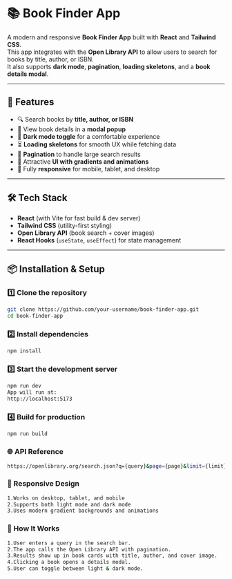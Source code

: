 # 📚 Book Finder App

A modern and responsive **Book Finder App** built with **React** and **Tailwind CSS**.  
This app integrates with the **Open Library API** to allow users to search for books by title, author, or ISBN.  
It also supports **dark mode**, **pagination**, **loading skeletons**, and a **book details modal**.  

---

## 🚀 Features
- 🔍 Search books by **title, author, or ISBN**  
- 📖 View book details in a **modal popup**  
- 🌙 **Dark mode toggle** for a comfortable experience  
- ⏳ **Loading skeletons** for smooth UX while fetching data  
- 📄 **Pagination** to handle large search results  
- 🎨 Attractive **UI with gradients and animations**  
- 📱 Fully **responsive** for mobile, tablet, and desktop  

---

## 🛠️ Tech Stack
- **React** (with Vite for fast build & dev server)  
- **Tailwind CSS** (utility-first styling)  
- **Open Library API** (book search + cover images)  
- **React Hooks** (`useState`, `useEffect`) for state management  

---

## 📦 Installation & Setup

### 1️⃣ Clone the repository
```bash
git clone https://github.com/your-username/book-finder-app.git
cd book-finder-app
```
### 2️⃣ Install dependencies
```bash
npm install
```
### 3️⃣ Start the development server
```bash
npm run dev
App will run at:
http://localhost:5173
```
### 4️⃣ Build for production
```bash
npm run build
```
### 🌐 API Reference
```bash
https://openlibrary.org/search.json?q={query}&page={page}&limit={limit}
```
### 📱 Responsive Design
```bash
1.Works on desktop, tablet, and mobile
2.Supports both light mode and dark mode
3.Uses modern gradient backgrounds and animations
```
### 🎯 How It Works
```bash
1.User enters a query in the search bar.
2.The app calls the Open Library API with pagination.
3.Results show up in book cards with title, author, and cover image.
4.Clicking a book opens a details modal.
5.User can toggle between light & dark mode.
```




















